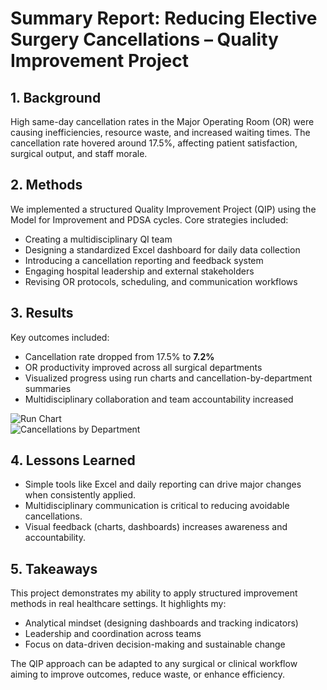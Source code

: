 # Summary Report: Reducing Elective Surgery Cancellations – Quality Improvement Project

## 1. Background

High same-day cancellation rates in the Major Operating Room (OR) were causing inefficiencies, resource waste, and increased waiting times. The cancellation rate hovered around 17.5%, affecting patient satisfaction, surgical output, and staff morale.

## 2. Methods

We implemented a structured Quality Improvement Project (QIP) using the Model for Improvement and PDSA cycles. Core strategies included:

- Creating a multidisciplinary QI team
- Designing a standardized Excel dashboard for daily data collection
- Introducing a cancellation reporting and feedback system
- Engaging hospital leadership and external stakeholders
- Revising OR protocols, scheduling, and communication workflows

## 3. Results

Key outcomes included:

- Cancellation rate dropped from 17.5% to **7.2%**
- OR productivity improved across all surgical departments
- Visualized progress using run charts and cancellation-by-department summaries
- Multidisciplinary collaboration and team accountability increased

![Run Chart](../run_chart_cancellation_rate.png)  
![Cancellations by Department](../cancellations_by_department.png)

## 4. Lessons Learned

- Simple tools like Excel and daily reporting can drive major changes when consistently applied.
- Multidisciplinary communication is critical to reducing avoidable cancellations.
- Visual feedback (charts, dashboards) increases awareness and accountability.

## 5. Takeaways

This project demonstrates my ability to apply structured improvement methods in real healthcare settings. It highlights my:

- Analytical mindset (designing dashboards and tracking indicators)
- Leadership and coordination across teams
- Focus on data-driven decision-making and sustainable change

The QIP approach can be adapted to any surgical or clinical workflow aiming to improve outcomes, reduce waste, or enhance efficiency.
